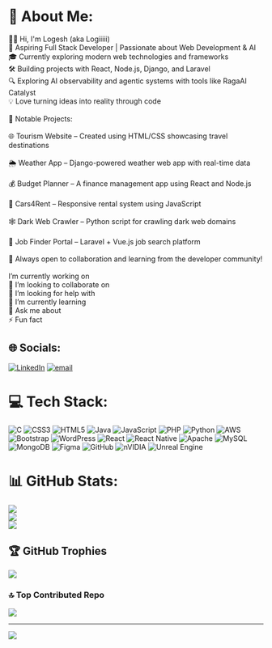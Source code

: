 # 💫 About Me:
🔭👋 Hi, I'm Logesh (aka Logiiiii)<br>🚀 Aspiring Full Stack Developer | Passionate about Web Development & AI<br>🎓 Currently exploring modern web technologies and frameworks<br>🛠️ Building projects with React, Node.js, Django, and Laravel<br>🔍 Exploring AI observability and agentic systems with tools like RagaAI Catalyst<br>💡 Love turning ideas into reality through code<br><br>📌 Notable Projects:<br><br>🌐 Tourism Website – Created using HTML/CSS showcasing travel destinations<br><br>🌦️ Weather App – Django-powered weather web app with real-time data<br><br>💰 Budget Planner – A finance management app using React and Node.js<br><br>🚗 Cars4Rent – Responsive rental system using JavaScript<br><br>🕸️ Dark Web Crawler – Python script for crawling dark web domains<br><br>💼 Job Finder Portal – Laravel + Vue.js job search platform<br><br>🔗 Always open to collaboration and learning from the developer community!<br><br> I’m currently working on<br>👯 I’m looking to collaborate on<br>🤝 I’m looking for help with<br>🌱 I’m currently learning<br>💬 Ask me about<br>⚡ Fun fact


## 🌐 Socials:
[![LinkedIn](https://img.shields.io/badge/LinkedIn-%230077B5.svg?logo=linkedin&logoColor=white)](https://linkedin.com/in/https://www.linkedin.com/in/logesh-s-p-597893282/) [![email](https://img.shields.io/badge/Email-D14836?logo=gmail&logoColor=white)](mailto:logeshsp17@gmail.com) 

# 💻 Tech Stack:
![C](https://img.shields.io/badge/c-%2300599C.svg?style=for-the-badge&logo=c&logoColor=white) ![CSS3](https://img.shields.io/badge/css3-%231572B6.svg?style=for-the-badge&logo=css3&logoColor=white) ![HTML5](https://img.shields.io/badge/html5-%23E34F26.svg?style=for-the-badge&logo=html5&logoColor=white) ![Java](https://img.shields.io/badge/java-%23ED8B00.svg?style=for-the-badge&logo=openjdk&logoColor=white) ![JavaScript](https://img.shields.io/badge/javascript-%23323330.svg?style=for-the-badge&logo=javascript&logoColor=%23F7DF1E) ![PHP](https://img.shields.io/badge/php-%23777BB4.svg?style=for-the-badge&logo=php&logoColor=white) ![Python](https://img.shields.io/badge/python-3670A0?style=for-the-badge&logo=python&logoColor=ffdd54) ![AWS](https://img.shields.io/badge/AWS-%23FF9900.svg?style=for-the-badge&logo=amazon-aws&logoColor=white) ![Bootstrap](https://img.shields.io/badge/bootstrap-%238511FA.svg?style=for-the-badge&logo=bootstrap&logoColor=white) ![WordPress](https://img.shields.io/badge/WordPress-%23117AC9.svg?style=for-the-badge&logo=WordPress&logoColor=white) ![React](https://img.shields.io/badge/react-%2320232a.svg?style=for-the-badge&logo=react&logoColor=%2361DAFB) ![React Native](https://img.shields.io/badge/react_native-%2320232a.svg?style=for-the-badge&logo=react&logoColor=%2361DAFB) ![Apache](https://img.shields.io/badge/apache-%23D42029.svg?style=for-the-badge&logo=apache&logoColor=white) ![MySQL](https://img.shields.io/badge/mysql-4479A1.svg?style=for-the-badge&logo=mysql&logoColor=white) ![MongoDB](https://img.shields.io/badge/MongoDB-%234ea94b.svg?style=for-the-badge&logo=mongodb&logoColor=white) ![Figma](https://img.shields.io/badge/figma-%23F24E1E.svg?style=for-the-badge&logo=figma&logoColor=white) ![GitHub](https://img.shields.io/badge/github-%23121011.svg?style=for-the-badge&logo=github&logoColor=white) ![nVIDIA](https://img.shields.io/badge/nVIDIA-%2376B900.svg?style=for-the-badge&logo=nVIDIA&logoColor=white) ![Unreal Engine](https://img.shields.io/badge/unrealengine-%23313131.svg?style=for-the-badge&logo=unrealengine&logoColor=white)
# 📊 GitHub Stats:
![](https://github-readme-stats.vercel.app/api?username=Logiiiii&theme=dark&hide_border=false&include_all_commits=true&count_private=false)<br/>
![](https://nirzak-streak-stats.vercel.app/?user=Logiiiii&theme=dark&hide_border=false)<br/>
![](https://github-readme-stats.vercel.app/api/top-langs/?username=Logiiiii&theme=dark&hide_border=false&include_all_commits=true&count_private=false&layout=compact)

## 🏆 GitHub Trophies
![](https://github-profile-trophy.vercel.app/?username=Logiiiii&theme=radical&no-frame=false&no-bg=true&margin-w=4)

### 🔝 Top Contributed Repo
![](https://github-contributor-stats.vercel.app/api?username=Logiiiii&limit=5&theme=dark&combine_all_yearly_contributions=true)

---
[![](https://visitcount.itsvg.in/api?id=Logiiiii&icon=0&color=0)](https://visitcount.itsvg.in)

<!-- Proudly created with GPRM ( https://gprm.itsvg.in ) -->
